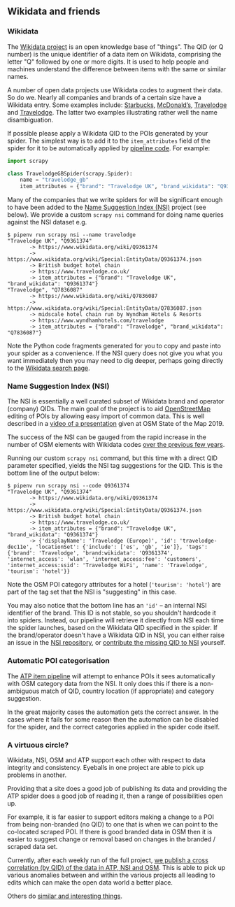 ## Wikidata and friends

### Wikidata

The [Wikidata project](https://www.wikidata.org/) is an open
knowledge base of "things". The  QID (or Q number) is the unique
identifier of a data item on Wikidata, comprising the letter "Q"
followed by one or more digits. It is used to help people and
machines understand the difference between items with the same
or similar names.

A number of open data projects use Wikidata codes to augment
their data. So do we. Nearly all companies and brands of a certain
size have a Wikidata entry. Some examples include:
[Starbucks](https://www.wikidata.org/wiki/Q37158),
[McDonald’s](https://www.wikidata.org/wiki/Q38076),
[Travelodge](https://www.wikidata.org/wiki/Q7836087) and
[Travelodge](https://www.wikidata.org/wiki/Q9361374).
The latter two examples illustrating rather well
the name disambiguation.

If possible please apply a Wikidata QID to the POIs generated
by your spider. The simplest way is to add it to the
`item_attributes` field of the spider for it to be automatically
applied by [pipeline code](../locations/pipelines/apply_spider_level_attributes.py). For example:

```python
import scrapy

class TravelodgeGBSpider(scrapy.Spider):
    name = "travelodge_gb"
    item_attributes = {"brand": "Travelodge UK", "brand_wikidata": "Q9361374"}
```

Many of the companies that we write spiders for will be significant
enough to have been added to the
[Name Suggestion Index (NSI)](https://nsi.guide/?t=brands)
project (see below). We provide a custom `scrapy nsi` command for
doing name queries against the NSI dataset e.g.

```
$ pipenv run scrapy nsi --name travelodge
"Travelodge UK", "Q9361374"
       -> https://www.wikidata.org/wiki/Q9361374
       -> https://www.wikidata.org/wiki/Special:EntityData/Q9361374.json
       -> British budget hotel chain
       -> https://www.travelodge.co.uk/
       -> item_attributes = {"brand": "Travelodge UK", "brand_wikidata": "Q9361374"}
"Travelodge", "Q7836087"
       -> https://www.wikidata.org/wiki/Q7836087
       -> https://www.wikidata.org/wiki/Special:EntityData/Q7836087.json
       -> midscale hotel chain run by Wyndham Hotels & Resorts
       -> https://www.wyndhamhotels.com/travelodge
       -> item_attributes = {"brand": "Travelodge", "brand_wikidata": "Q7836087"}
```

Note the Python code fragments generated for you to copy and
paste into your spider as a convenience. If the NSI query does
not give you what  you want immediately then you may need to
dig deeper, perhaps  going directly to the
[Wikidata search page](https://www.wikidata.org/).

### Name Suggestion Index (NSI)

The NSI is essentially a well curated subset of
Wikidata brand and operator (company) QIDs. The main goal of the
project is to aid [OpenStreetMap](https://www.openstreetmap.org/)
editing of POIs by allowing easy import of common data. This
is well described in a
[video of a presentation](https://2019.stateofthemap.us/program/sat/mapping-brands-with-the-name-suggestion-index.html)
given at OSM State of the Map 2019.

The success of the NSI can be gauged from the rapid increase in the number
of OSM elements with Wikidata codes
[over the previous few years](https://taginfo.openstreetmap.org/keys/brand%3Awikidata#chronology).

Running our custom `scrapy nsi` command, but this time with a direct QID parameter
specified, yields the NSI tag suggestions for the QID. This is the bottom line
of the output below:

```
$ pipenv run scrapy nsi --code Q9361374
"Travelodge UK", "Q9361374"
       -> https://www.wikidata.org/wiki/Q9361374
       -> https://www.wikidata.org/wiki/Special:EntityData/Q9361374.json
       -> British budget hotel chain
       -> https://www.travelodge.co.uk/
       -> item_attributes = {"brand": "Travelodge UK", "brand_wikidata": "Q9361374"}
       -> {'displayName': 'Travelodge (Europe)', 'id': 'travelodge-dec11e', 'locationSet': {'include': ['es', 'gb', 'ie']}, 'tags': {'brand': 'Travelodge', 'brand:wikidata': 'Q9361374', 'internet_access': 'wlan', 'internet_access:fee': 'customers', 'internet_access:ssid': 'Travelodge WiFi', 'name': 'Travelodge', 'tourism': 'hotel'}}
```

Note the OSM POI category attributes for a hotel (`'tourism': 'hotel'`) are part
of the tag set that the NSI is "suggesting" in this case.

You may also notice that the bottom line has an `'id'` &ndash; an internal NSI
identifier of the brand. This ID is not stable, so you shouldn't hardcode it into spiders.
Instead, our pipeline will retrieve it directly from NSI each time the spider launches,
based on the Wikidata QID specified in the spider. If the brand/operator doesn't have a
Wikidata QID in NSI, you can either raise an issue in the
[NSI repository](https://github.com/osmlab/name-suggestion-index/), or
[contribute the missing QID to NSI](https://github.com/osmlab/name-suggestion-index/wiki/Adding-Wikidata-Tags)
yourself.

### Automatic POI categorisation

The [ATP item pipeline](../locations/pipelines/apply_nsi_categories.py)
will attempt to enhance POIs it sees automatically with OSM category
data from the NSI. It only does this if there is a non-ambiguous match
of QID, country location (if appropriate) and category suggestion.

In the great majority cases the automation gets the correct answer.
In the cases where it fails for some reason then the automation can be disabled
for the spider, and the correct categories applied in the spider
code itself.

### A virtuous circle?

Wikidata, NSI, OSM and ATP support each other with respect to data integrity
and consistency. Eyeballs in one project are able to pick up problems in
another.

Providing that a site does a good job of publishing its data and
providing the ATP spider does a good job of reading it, then a range
of possibilities open up.

For example, it is far easier to support editors making a change to
a POI from being non-branded (no QID) to one that is when we can point
to the co-located scraped POI. If there is good branded data in OSM
then it is easier to suggest change or removal based on changes in
the branded / scraped data set.

Currently, after each weekly run of the full project, [we publish a cross
correlation (by QID) of the data in ATP, NSI and OSM](https://www.alltheplaces.xyz/wikidata.html).
This is able to pick up various anomalies between and within the various
projects all leading to edits which can make the open data world a better place.

Others do [similar and interesting things](https://osm.mathmos.net/chains/).
